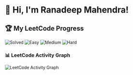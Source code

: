 # 👋 Hi, I'm Ranadeep Mahendra!

## 🏆 My LeetCode Progress

![Solved](https://img.shields.io/badge/Solved-73/3662-blue?cache=1756087488) ![Easy](https://img.shields.io/badge/Easy-41/892-brightgreen?cache=1756087488) ![Medium](https://img.shields.io/badge/Medium-31/1907-orange?cache=1756087488) ![Hard](https://img.shields.io/badge/Hard-1/863-red?cache=1756087488)

### 📊 LeetCode Activity Graph

![LeetCode Activity Graph](https://leetcard.jacoblin.cool/ranadeep_mahendra2426?theme=dark&font=Karma&ext=heatmap&cache=1756087488)
